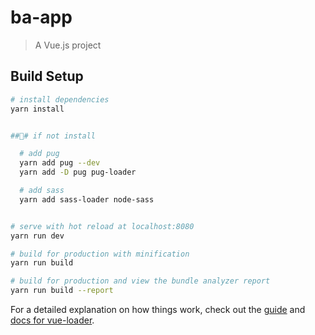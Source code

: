 # ba-app

> A Vue.js project

## Build Setup

``` bash
# install dependencies
yarn install


### if not install

  # add pug
  yarn add pug --dev
  yarn add -D pug pug-loader

  # add sass
  yarn add sass-loader node-sass


# serve with hot reload at localhost:8080
yarn run dev

# build for production with minification
yarn run build

# build for production and view the bundle analyzer report
yarn run build --report
```

For a detailed explanation on how things work, check out the [guide](http://vuejs-templates.github.io/webpack/) and [docs for vue-loader](http://vuejs.github.io/vue-loader).
